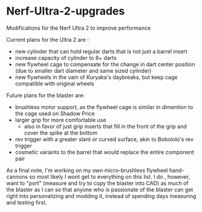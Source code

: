 # Nerf-Ultra-2-upgrades
Modifications for the Nerf Ultra 2 to improve performance

Current plans for the Ultra 2 are :
- new cylinder that can hold regular darts that is not just a barrel insert 
- increase capacity of cylinder to 8+ darts
- new flywheel cage to compensate for the change in dart center position (due to smaller dart diameter and same sized cylinder)
- new flywheels in the vain of Kuryaka's daybreaks, but keep cage compatible with original wheels

Future plans for the blaster are:
- brushless motor support, as the flywheel cage is similar in dimention to the cage used on Shadow Price
- larger grip for more comfortable use
  - also in favor of just grip inserts that fill in the front of the grip and cover the spike at the bottom
- rev trigger with a greater slant or curved surface, akin to Bobololo's rev trigger
- cosmetic variants to the barrel that would replace the entire component pair

As a final note, I'm working on my own micro-brushless flywheel hand-cannons so most likely I wont get to everything on this list. 
I do , however, want to "port" (measure and try to copy the blaster into CAD) as much of the blaster as I can so that anyone who is passionate of the blaster can get right into personalizing and modding it, instead of spending days measuring and testing first.
